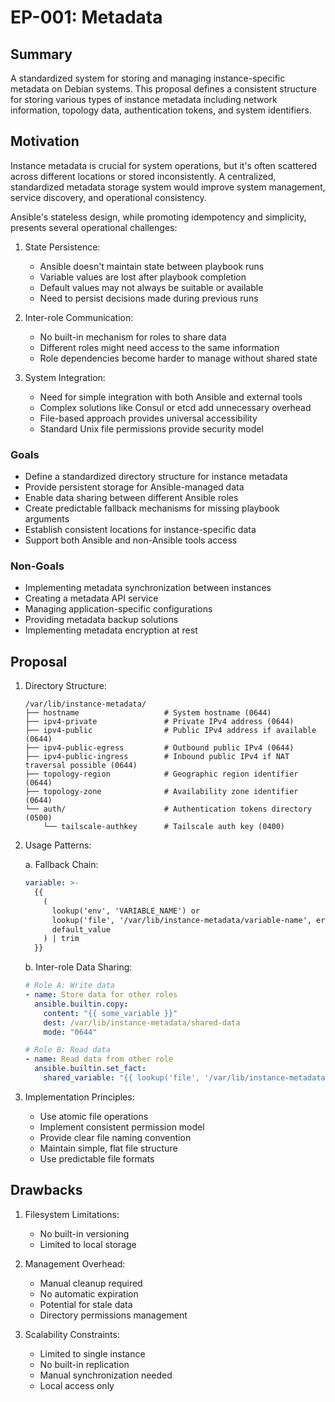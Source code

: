 # EP-001: Metadata

## Summary
A standardized system for storing and managing instance-specific metadata on Debian systems. This proposal defines a consistent structure for storing various types of instance metadata including network information, topology data, authentication tokens, and system identifiers.

## Motivation
Instance metadata is crucial for system operations, but it's often scattered across different locations or stored inconsistently. A centralized, standardized metadata storage system would improve system management, service discovery, and operational consistency.

Ansible's stateless design, while promoting idempotency and simplicity, presents several operational challenges:

1. State Persistence:
   - Ansible doesn't maintain state between playbook runs
   - Variable values are lost after playbook completion
   - Default values may not always be suitable or available
   - Need to persist decisions made during previous runs

2. Inter-role Communication:
   - No built-in mechanism for roles to share data
   - Different roles might need access to the same information
   - Role dependencies become harder to manage without shared state

3. System Integration:
   - Need for simple integration with both Ansible and external tools
   - Complex solutions like Consul or etcd add unnecessary overhead
   - File-based approach provides universal accessibility
   - Standard Unix file permissions provide security model

### Goals
- Define a standardized directory structure for instance metadata
- Provide persistent storage for Ansible-managed data
- Enable data sharing between different Ansible roles
- Create predictable fallback mechanisms for missing playbook arguments
- Establish consistent locations for instance-specific data
- Support both Ansible and non-Ansible tools access

### Non-Goals
- Implementing metadata synchronization between instances
- Creating a metadata API service
- Managing application-specific configurations
- Providing metadata backup solutions
- Implementing metadata encryption at rest

## Proposal

1. Directory Structure:
   ```
   /var/lib/instance-metadata/
   ├── hostname                   # System hostname (0644)
   ├── ipv4-private               # Private IPv4 address (0644)
   ├── ipv4-public                # Public IPv4 address if available (0644)
   ├── ipv4-public-egress         # Outbound public IPv4 (0644)
   ├── ipv4-public-ingress        # Inbound public IPv4 if NAT traversal possible (0644)
   ├── topology-region            # Geographic region identifier (0644)
   ├── topology-zone              # Availability zone identifier (0644)
   └── auth/                      # Authentication tokens directory (0500)
       └── tailscale-authkey      # Tailscale auth key (0400)
   ```

2. Usage Patterns:

   a. Fallback Chain:
   ```yaml
   variable: >-
     {{
       (
         lookup('env', 'VARIABLE_NAME') or
         lookup('file', '/var/lib/instance-metadata/variable-name', errors='ignore') or
         default_value
       ) | trim
     }}
   ```

   b. Inter-role Data Sharing:
   ```yaml
   # Role A: Write data
   - name: Store data for other roles
     ansible.builtin.copy:
       content: "{{ some_variable }}"
       dest: /var/lib/instance-metadata/shared-data
       mode: "0644"

   # Role B: Read data
   - name: Read data from other role
     ansible.builtin.set_fact:
       shared_variable: "{{ lookup('file', '/var/lib/instance-metadata/shared-data') }}"
   ```

3. Implementation Principles:
   - Use atomic file operations
   - Implement consistent permission model
   - Provide clear file naming convention
   - Maintain simple, flat file structure
   - Use predictable file formats

## Drawbacks

1. Filesystem Limitations:
   - No built-in versioning
   - Limited to local storage

2. Management Overhead:
   - Manual cleanup required
   - No automatic expiration
   - Potential for stale data
   - Directory permissions management

3. Scalability Constraints:
   - Limited to single instance
   - No built-in replication
   - Manual synchronization needed
   - Local access only
